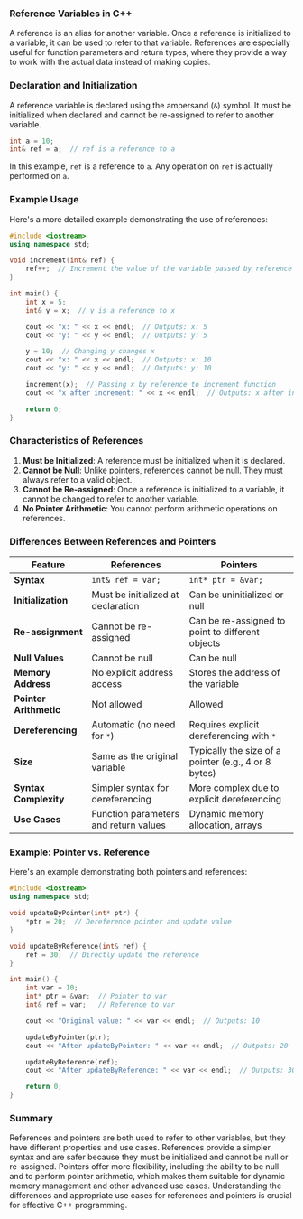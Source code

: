 ### Reference Variables in C++

A reference is an alias for another variable. Once a reference is initialized to a variable, it can be used to refer to that variable. References are especially useful for function parameters and return types, where they provide a way to work with the actual data instead of making copies.

### Declaration and Initialization

A reference variable is declared using the ampersand (`&`) symbol. It must be initialized when declared and cannot be re-assigned to refer to another variable.

```cpp
int a = 10;
int& ref = a;  // ref is a reference to a
```

In this example, `ref` is a reference to `a`. Any operation on `ref` is actually performed on `a`.

### Example Usage

Here's a more detailed example demonstrating the use of references:

```cpp
#include <iostream>
using namespace std;

void increment(int& ref) {
    ref++;  // Increment the value of the variable passed by reference
}

int main() {
    int x = 5;
    int& y = x;  // y is a reference to x

    cout << "x: " << x << endl;  // Outputs: x: 5
    cout << "y: " << y << endl;  // Outputs: y: 5

    y = 10;  // Changing y changes x
    cout << "x: " << x << endl;  // Outputs: x: 10
    cout << "y: " << y << endl;  // Outputs: y: 10

    increment(x);  // Passing x by reference to increment function
    cout << "x after increment: " << x << endl;  // Outputs: x after increment: 11

    return 0;
}
```

### Characteristics of References

1. **Must be Initialized**: A reference must be initialized when it is declared.
2. **Cannot be Null**: Unlike pointers, references cannot be null. They must always refer to a valid object.
3. **Cannot be Re-assigned**: Once a reference is initialized to a variable, it cannot be changed to refer to another variable.
4. **No Pointer Arithmetic**: You cannot perform arithmetic operations on references.

### Differences Between References and Pointers

| Feature                    | References                          | Pointers                             |
|----------------------------|-------------------------------------|--------------------------------------|
| **Syntax**                 | `int& ref = var;`                   | `int* ptr = &var;`                   |
| **Initialization**         | Must be initialized at declaration  | Can be uninitialized or null         |
| **Re-assignment**          | Cannot be re-assigned               | Can be re-assigned to point to different objects |
| **Null Values**            | Cannot be null                      | Can be null                          |
| **Memory Address**         | No explicit address access          | Stores the address of the variable   |
| **Pointer Arithmetic**     | Not allowed                         | Allowed                              |
| **Dereferencing**          | Automatic (no need for `*`)         | Requires explicit dereferencing with `*` |
| **Size**                   | Same as the original variable       | Typically the size of a pointer (e.g., 4 or 8 bytes) |
| **Syntax Complexity**      | Simpler syntax for dereferencing    | More complex due to explicit dereferencing |
| **Use Cases**              | Function parameters and return values | Dynamic memory allocation, arrays   |

### Example: Pointer vs. Reference

Here's an example demonstrating both pointers and references:

```cpp
#include <iostream>
using namespace std;

void updateByPointer(int* ptr) {
    *ptr = 20;  // Dereference pointer and update value
}

void updateByReference(int& ref) {
    ref = 30;  // Directly update the reference
}

int main() {
    int var = 10;
    int* ptr = &var;  // Pointer to var
    int& ref = var;   // Reference to var

    cout << "Original value: " << var << endl;  // Outputs: 10

    updateByPointer(ptr);
    cout << "After updateByPointer: " << var << endl;  // Outputs: 20

    updateByReference(ref);
    cout << "After updateByReference: " << var << endl;  // Outputs: 30

    return 0;
}
```

### Summary

References and pointers are both used to refer to other variables, but they have different properties and use cases. References provide a simpler syntax and are safer because they must be initialized and cannot be null or re-assigned. Pointers offer more flexibility, including the ability to be null and to perform pointer arithmetic, which makes them suitable for dynamic memory management and other advanced use cases. Understanding the differences and appropriate use cases for references and pointers is crucial for effective C++ programming.

